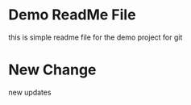 # Demo ReadMe File

this is simple readme file for the demo project for git

# New Change

new updates